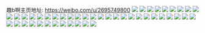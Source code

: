 趣b啊主页地址: https://weibo.com/u/2695749800 
![](https://wx4.sinaimg.cn/mw2000/a0ade0a8gy1h9529dgg4dj220y1iokjl.jpg) 
![](https://wx4.sinaimg.cn/mw2000/a0ade0a8gy1gs0qrwpcbaj22801o0b2a.jpg) 
![](https://wx4.sinaimg.cn/mw2000/a0ade0a8gy1gledy7dmstj22801o0hdu.jpg) 
![](https://wx4.sinaimg.cn/mw2000/a0ade0a8gy1gledygt1r8j22yo1o04qr.jpg) 
![](https://wx4.sinaimg.cn/mw2000/a0ade0a8gy1gledyaglmtj22801o0b2a.jpg) 
![](https://wx4.sinaimg.cn/mw2000/a0ade0a8gy1gledycgtt4j21zc1o0x6p.jpg) 
![](https://wx4.sinaimg.cn/mw2000/a0ade0a8gy1gkzjtdwbyoj21m71y6gyn.jpg) 
![](https://wx4.sinaimg.cn/mw2000/a0ade0a8ly1gkkexmej62j20vz0ge109.jpg) 
![](https://wx4.sinaimg.cn/mw2000/a0ade0a8gy1gjeukfvls7j20yv0jmahx.jpg) 
![](https://wx4.sinaimg.cn/mw2000/a0ade0a8gy1gjeukgcp3pj20zk0k0qay.jpg) 
![](https://wx4.sinaimg.cn/mw2000/a0ade0a8gy1gjeukgs130j20qr0k079i.jpg) 
![](https://wx4.sinaimg.cn/mw2000/a0ade0a8gy1gjeukfegmbj20zk0k0akz.jpg) 
![](https://wx4.sinaimg.cn/mw2000/a0ade0a8gy1gjeukidmc4j216o16mnh4.jpg) 
![](https://wx4.sinaimg.cn/mw2000/a0ade0a8gy1gjeukh8xksj20zk0k0gu3.jpg) 
![](https://wx4.sinaimg.cn/mw2000/a0ade0a8ly1giqkyn11fsj20zk0k0tg6.jpg) 
![](https://wx4.sinaimg.cn/mw2000/a0ade0a8gy1gi0tmr9qi1j22801o0u0y.jpg) 
![](https://wx4.sinaimg.cn/mw2000/a0ade0a8gy1ggpb04grnaj20u01hcqv9.jpg) 
![](https://wx4.sinaimg.cn/mw2000/a0ade0a8gy1gej64ax8baj20zk0k0jxy.jpg) 
![](https://wx4.sinaimg.cn/mw2000/a0ade0a8gy1gefv7ws6m7j20xh0k0qah.jpg) 
![](https://wx4.sinaimg.cn/mw2000/a0ade0a8gy1gefv7wancnj20zk0k00z7.jpg) 
![](https://wx4.sinaimg.cn/mw2000/a0ade0a8gy1gdyg1u4zrwj20zk0k0ahn.jpg) 
![](https://wx4.sinaimg.cn/mw2000/a0ade0a8gy1gbwjioteakj20u01hckjm.jpg) 
![](https://wx4.sinaimg.cn/mw2000/a0ade0a8gy1gbrs7g42q2j20y40u0jyz.jpg) 
![](https://wx4.sinaimg.cn/mw2000/a0ade0a8gy1gb5s40ebduj21400u015t.jpg) 
![](https://wx4.sinaimg.cn/mw2000/a0ade0a8gy1gb5s42ydh2j21400u07ht.jpg) 
![](https://wx4.sinaimg.cn/mw2000/a0ade0a8gy1gb5s41og48j21400u0qht.jpg) 
![](https://wx4.sinaimg.cn/mw2000/a0ade0a8gy1gb5s3wheofj22bc3h0x6p.jpg) 
![](https://wx4.sinaimg.cn/mw2000/a0ade0a8gy1gb5s3zi4twj22bc3h0e82.jpg) 
![](https://wx4.sinaimg.cn/mw2000/a0ade0a8gy1g9wru3kswmj21400u0n5g.jpg) 
![](https://wx4.sinaimg.cn/mw2000/a0ade0a8gy1g9wru2jprbj21400u0gta.jpg) 
![](https://wx4.sinaimg.cn/mw2000/a0ade0a8gy1g9wru49pxlj21400u010w.jpg) 
![](https://wx4.sinaimg.cn/mw2000/a0ade0a8ly1g9m2o6g1jdj20yi1pc1kz.jpg) 
![](https://wx4.sinaimg.cn/mw2000/a0ade0a8gy1g9bii0em2cj20zk0k0dn6.jpg) 
![](https://wx4.sinaimg.cn/mw2000/a0ade0a8gy1g9bihnech0j20rn1d5jum.jpg) 
![](https://wx4.sinaimg.cn/mw2000/a0ade0a8gy1g99nua3pqbj20zk0k014i.jpg) 
![](https://wx4.sinaimg.cn/mw2000/a0ade0a8gy1g99nuinz5wj20rs10hk87.jpg) 
![](https://wx4.sinaimg.cn/mw2000/a0ade0a8gy1g8jvu1bmrcj217g0nmtgj.jpg) 
![](https://wx4.sinaimg.cn/mw2000/a0ade0a8gy1g8jvqke9ffj20zk0k0q9f.jpg) 
![](https://wx4.sinaimg.cn/mw2000/a0ade0a8gy1g8jvqjp22wj20vk0no79x.jpg) 
![](https://wx4.sinaimg.cn/mw2000/a0ade0a8ly1g6cb12dqurj21400u0acv.jpg) 
![](https://wx4.sinaimg.cn/mw2000/a0ade0a8gy1g5vyay4zuxj20zk0k0n3f.jpg) 
![](https://wx4.sinaimg.cn/mw2000/a0ade0a8gy1g5vyayh592j20zk0k0tih.jpg) 
![](https://wx4.sinaimg.cn/mw2000/a0ade0a8gy1g5vyawoau1j20zk0k0dm8.jpg) 
![](https://wx4.sinaimg.cn/mw2000/a0ade0a8ly1g4lyjmuxonj21kw16m1kx.jpg) 
![](https://wx4.sinaimg.cn/mw2000/a0ade0a8ly1g4lyjn3u5ij20j60wsad9.jpg) 
![](https://wx4.sinaimg.cn/mw2000/a0ade0a8gy1g4js5g4u3oj21nm0sa7mc.jpg) 
